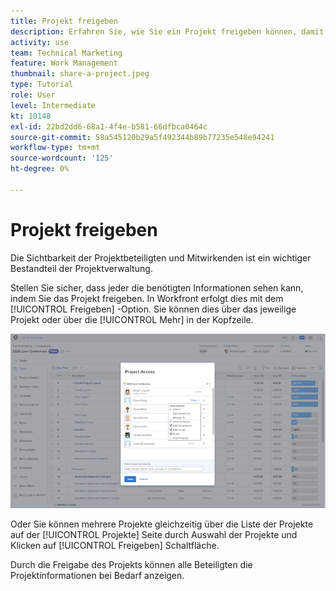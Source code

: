 ```yaml
---
title: Projekt freigeben
description: Erfahren Sie, wie Sie ein Projekt freigeben können, damit Interessengruppen und andere, die an dem Projekt interessiert sind, Einblick in die geleistete Arbeit erhalten können. Verwenden Sie dazu [!DNL  Workfront].
activity: use
team: Technical Marketing
feature: Work Management
thumbnail: share-a-project.jpeg
type: Tutorial
role: User
level: Intermediate
kt: 10148
exl-id: 22bd2dd6-68a1-4f4e-b581-66dfbca0464c
source-git-commit: 58a545120b29a5f492344b89b77235e548e94241
workflow-type: tm+mt
source-wordcount: '125'
ht-degree: 0%

---
```


# Projekt freigeben

Die Sichtbarkeit der Projektbeteiligten und Mitwirkenden ist ein wichtiger Bestandteil der Projektverwaltung.

Stellen Sie sicher, dass jeder die benötigten Informationen sehen kann, indem Sie das Projekt freigeben. In Workfront erfolgt dies mit dem [!UICONTROL Freigeben] -Option. Sie können dies über das jeweilige Projekt oder über die [!UICONTROL Mehr] in der Kopfzeile.

![Fenster &quot;Projektzugriff&quot;](assets/planner-fund-share-project-smaller.png)

Oder Sie können mehrere Projekte gleichzeitig über die Liste der Projekte auf der [!UICONTROL Projekte] Seite durch Auswahl der Projekte und Klicken auf [!UICONTROL Freigeben] Schaltfläche.

Durch die Freigabe des Projekts können alle Beteiligten die Projektinformationen bei Bedarf anzeigen.

<!---
Learn More Icon
Share permissions on objects
Share a project
--->
